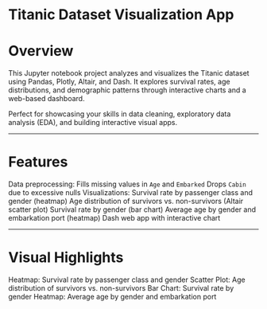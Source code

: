 # Titanic Dataset Visualization App

# Overview
This Jupyter notebook project analyzes and visualizes the Titanic dataset using Pandas, Plotly, Altair, and Dash. It explores survival rates, age distributions, and demographic patterns through interactive charts and a web-based dashboard.

Perfect for showcasing your skills in data cleaning, exploratory data analysis (EDA), and building interactive visual apps.

---

# Features

Data preprocessing:
Fills missing values in `Age` and `Embarked`
Drops `Cabin` due to excessive nulls
Visualizations:
Survival rate by passenger class and gender (heatmap)
Age distribution of survivors vs. non-survivors (Altair scatter plot)
Survival rate by gender (bar chart)
Average age by gender and embarkation port (heatmap)
Dash web app with interactive chart

---

# Visual Highlights
Heatmap: Survival rate by passenger class and gender
Scatter Plot: Age distribution of survivors vs. non-survivors
Bar Chart: Survival rate by gender
Heatmap: Average age by gender and embarkation port
